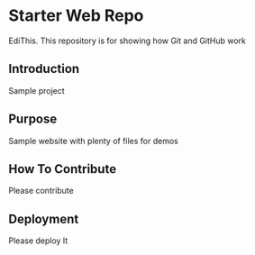 # Starter Web Repo

EdiThis.
This repository is for showing how Git and GitHub work
## Introduction
Sample project

## Purpose

Sample website with plenty of files for demos

## How To Contribute
Please contribute

## Deployment
Please deploy
It
